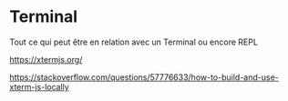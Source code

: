 # Terminal

Tout ce qui peut être en relation avec un Terminal ou encore REPL


https://xtermjs.org/

https://stackoverflow.com/questions/57776633/how-to-build-and-use-xterm-js-locally
